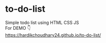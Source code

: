 # to-do-list
Simple todo list using HTML CSS JS <br />
For DEMO 👇  <br />
https://hardikchoudhary24.github.io/to-do-list/
